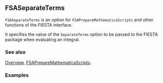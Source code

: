 ```mathematica
 
```

## FSASeparateTerms

`FSASeparateTerms` is an option for `FSAPrepareMathematicaScripts` and other functions of the FIESTA interface.

It specifies the value of the `SeparateTerms` option to be passed to the FIESTA package when evaluating an integral.

### See also

[Overview](Extra/FeynHelpers.md), [FSAPrepareMathematicaScripts](FSAPrepareMathematicaScripts.md).

### Examples